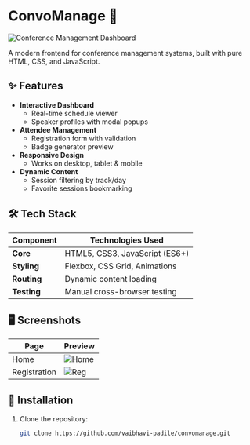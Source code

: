 # ConvoManage 🎤

![Conference Management Dashboard](./screenshots/dashboard.png)

A modern frontend for conference management systems, built with pure HTML, CSS, and JavaScript.

## ✨ Features
- **Interactive Dashboard**
  - Real-time schedule viewer
  - Speaker profiles with modal popups
- **Attendee Management**
  - Registration form with validation
  - Badge generator preview
- **Responsive Design**
  - Works on desktop, tablet & mobile
- **Dynamic Content**
  - Session filtering by track/day
  - Favorite sessions bookmarking

## 🛠️ Tech Stack
| Component       | Technologies Used               |
|-----------------|---------------------------------|
| **Core**        | HTML5, CSS3, JavaScript (ES6+)  |
| **Styling**     | Flexbox, CSS Grid, Animations   |
| **Routing**     | Dynamic content loading         |
| **Testing**     | Manual cross-browser testing    |

## 🖥️ Screenshots
| Page               | Preview                          |
|--------------------|----------------------------------|
| Home               | ![Home](./screenshots/convo-home.png)  |
| Registration       | ![Reg](./screenshots/convo-register.png) |

## 🚀 Installation
1. Clone the repository:
   ```bash
   git clone https://github.com/vaibhavi-padile/convomanage.git
